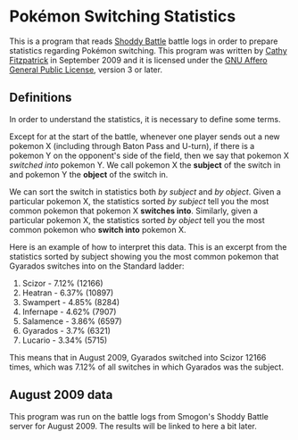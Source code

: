 # Pok&eacute;mon Switching Statistics

This is a program that reads [Shoddy Battle][] battle logs in order to prepare
statistics regarding Pok&eacute;mon switching. This program was written by
[Cathy Fitzpatrick][cathyjf] in September 2009 and it is licensed under the
[GNU Affero General Public License][agpl3], version 3 or later.

## Definitions

In order to understand the statistics, it is necessary to define some terms.

Except for at the start of the battle, whenever one player sends out a new pokemon X (including through Baton Pass and U-turn), if there is a pokemon Y on the opponent's side of the field, then we say that pokemon X _switched into_ pokemon Y. We call pokemon X the **subject** of the switch in and pokemon Y the **object** of the switch in.

We can sort the switch in statistics both _by subject_ and _by object_. Given a particular pokemon X, the statistics sorted _by subject_ tell you the most common pokemon that pokemon X **switches into**. Similarly, given a particular pokemon X, the statistics sorted _by object_ tell you the most common pokemon who **switch into** pokemon X.

Here is an example of how to interpret this data. This is an excerpt from the statistics sorted by subject showing you the most common pokemon that Gyarados switches into on the Standard ladder:

1. Scizor - 7.12% (12166)
2. Heatran - 6.37% (10897)
3. Swampert - 4.85% (8284)
4. Infernape - 4.62% (7907)
5. Salamence - 3.86% (6597)
6. Gyarados - 3.7% (6321)
7. Lucario - 3.34% (5715)

This means that in August 2009, Gyarados switched into Scizor 12166 times, which was 7.12% of all switches in which Gyarados was the subject.

## August 2009 data

This program was run on the battle logs from Smogon's Shoddy Battle server for
August 2009. The results will be linked to here a bit later.

[Shoddy Battle]: http://pokemonlab.com
[cathyjf]: https://cathyjf.com
[agpl3]: http://www.fsf.org/licensing/licenses/agpl-3.0.html


